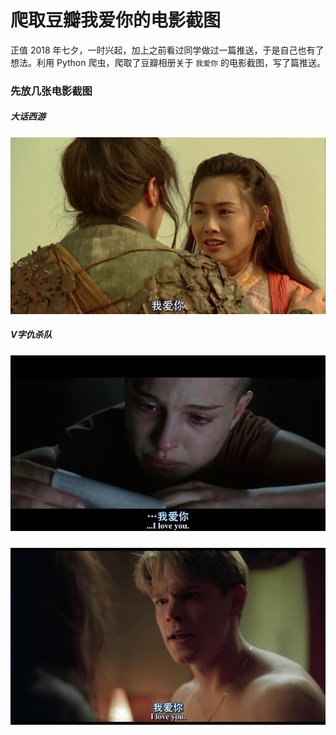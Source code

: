 # 爬取豆瓣我爱你的电影截图
正值 2018 年七夕，一时兴起，加上之前看过同学做过一篇推送，于是自己也有了想法。利用 Python 爬虫，爬取了豆瓣相册关于 `我爱你` 的电影截图，写了篇推送。

### 先放几张电影截图
##### 大话西游
![](https://github.com/Wonz5130/Spider/raw/master/Douban520/Pictures/264.jpg)

##### V字仇杀队
![](https://github.com/Wonz5130/Spider/raw/master/Douban520/Pictures/297.jpg)

##### 
![](https://github.com/Wonz5130/Spider/raw/master/Douban520/Pictures/71.jpg)
